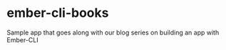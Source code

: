 ember-cli-books
===============

Sample app that goes along with our blog series on building an app with Ember-CLI

